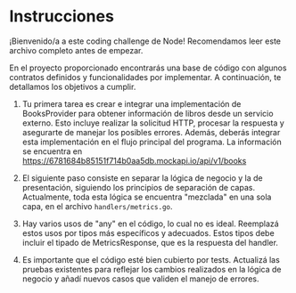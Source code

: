 # Instrucciones
¡Bienvenido/a a este coding challenge de Node! Recomendamos leer este archivo completo antes de empezar.

En el proyecto proporcionado encontrarás una base de código con algunos contratos definidos y funcionalidades por
implementar. A continuación, te detallamos los objetivos a cumplir.

1. Tu primera tarea es crear e integrar una implementación de BooksProvider para obtener información de libros desde un servicio externo. Esto incluye realizar la solicitud HTTP, procesar la respuesta y asegurarte de manejar los posibles errores. Además, deberás integrar esta implementación en el flujo principal del programa. La información se encuentra en https://6781684b85151f714b0aa5db.mockapi.io/api/v1/books

2. El siguiente paso consiste en separar la lógica de negocio y la de presentación, siguiendo los principios de separación de capas. Actualmente, toda esta lógica se encuentra "mezclada" en una sola capa, en el archivo `handlers/metrics.go`.

3. Hay varios usos de "any" en el código, lo cual no es ideal. Reemplazá estos usos por tipos más específicos y adecuados. Estos tipos debe incluir el tipado de MetricsResponse, que es la respuesta del handler.

4. Es importante que el código esté bien cubierto por tests. Actualizá las pruebas existentes para reflejar los cambios realizados en la lógica de negocio y añadí nuevos casos que validen el manejo de errores.
